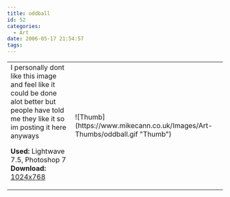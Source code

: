 ```yaml
---
title: oddball
id: 52
categories:
  - Art
date: 2006-05-17 21:54:57
tags:
---
```


<table width="100%" cellspacing="0" cellpadding="0" border="0">
<tr>
<td>I personally dont like this image and feel like it could be done alot better but people have told me they like it so im posting it here anyways

<span style="font-weight: bold">Used:</span> Lightwave 7.5, Photoshop 7
<span style="font-weight: bold">Download:</span> [1024x768](https://www.mikecann.co.uk/Images/Art-Full/oddball.jpg)</td>
<td>![Thumb](https://www.mikecann.co.uk/Images/Art-Thumbs/oddball.gif "Thumb")</td>
</tr>
</table>